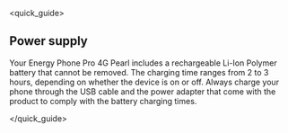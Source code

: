 <quick_guide>
## Power supply

Your Energy Phone Pro 4G Pearl includes a rechargeable Li-Ion Polymer battery that cannot be removed. The charging time ranges from 2 to 3 hours, depending on whether the device is on or off. Always charge your phone through the USB cable and the power adapter that come with the product to comply with the battery charging times.

</quick_guide>


